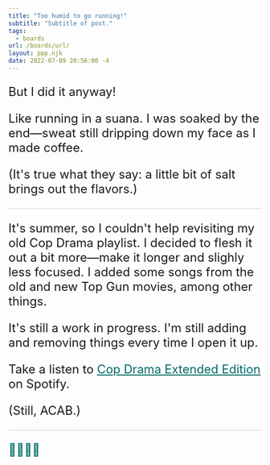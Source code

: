 ```yaml
---
title: "Too humid to go running!"
subtitle: "Subtitle of post."
tags:
  - boards
url: /boards/url/
layout: ppp.njk
date: 2022-07-09 20:56:00 -4
---
```


<p>But I did it anyway!</p>

<p>Like running in a suana. I was soaked by the end&mdash;sweat still dripping down my face as I made coffee.</p>

<p>(It's true what they say: a little bit of salt brings out the flavors.)</p>

<hr/>

<p>It's summer, so I couldn't help revisiting my old Cop Drama playlist. I decided to flesh it out a bit more&mdash;make it longer and slighly less focused. I added some songs from the old and new Top Gun movies, among other things.</p>

<p>It's still a work in progress. I'm still adding and removing things every time I open it up.</p>

<p>Take a listen to <a href="https://open.spotify.com/playlist/6by3Ki742SPkQAszmXdZCR">Cop Drama Extended Edition</a> on Spotify.</p>

<p>(Still, ACAB.)</p>

<hr/>

<p id="nav"><a href="https://jacobdensford.com/tags/boards/">&#128240;</a><a href="https://jacobdensford.com/">&#128279;</a><a href="https://jacobdensford.com/feed.xml">&#128225;</a><a href="mailto:hello@jacobdensford.com">&#128231;</a></p>

<style>

:host {
  background-color: #FFF8E7;
  color: rgba(0, 0, 0, 0.8);
  font-family: serif;
}

h1 {
  font-size: 4rem;
  text-transform: uppercase;
  color: #C15300;
  line-height: 3.5rem;
  font-style: italic;
}

h2 {
  font-size: 3rem;
  line-height: 2.5rem;
}

h3 {
  color: rgba(0, 0, 0, 0.55);
  font-size: 2rem;
  line-height: 1.5rem;
  font-family: sans-serif;
}

p {
  font-size: 1.5rem;
}

a {
  text-decoration: underline;
}

a:link, a:visited {
  color: #006C67;
}

a:hover {
  color: #C15300;
}

#nav a {
  text-decoration: none;
}

hr {
  opacity: 0.2;
  margin: 1rem 0 1rem 0;
}

</style>
